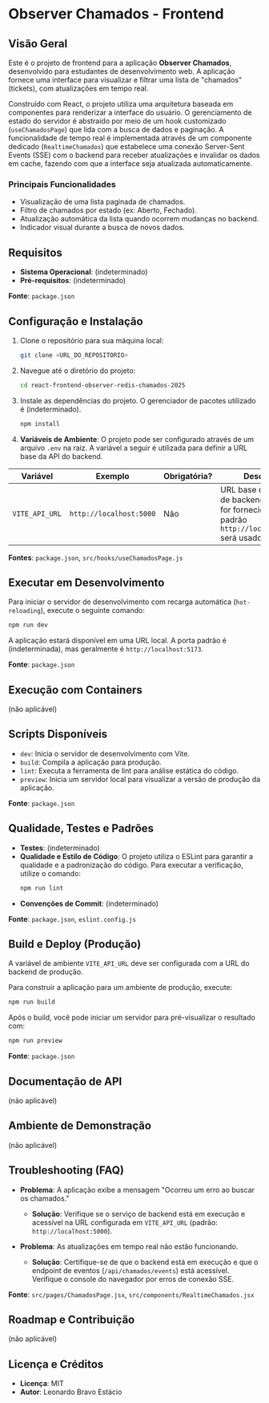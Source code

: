 # Observer Chamados - Frontend

## Visão Geral

Este é o projeto de frontend para a aplicação **Observer Chamados**, desenvolvido para estudantes de desenvolvimento web. A aplicação fornece uma interface para visualizar e filtrar uma lista de "chamados" (tickets), com atualizações em tempo real.

Construído com React, o projeto utiliza uma arquitetura baseada em componentes para renderizar a interface do usuário. O gerenciamento de estado do servidor é abstraído por meio de um hook customizado (`useChamadosPage`) que lida com a busca de dados e paginação. A funcionalidade de tempo real é implementada através de um componente dedicado (`RealtimeChamados`) que estabelece uma conexão Server-Sent Events (SSE) com o backend para receber atualizações e invalidar os dados em cache, fazendo com que a interface seja atualizada automaticamente.

### Principais Funcionalidades

*   Visualização de uma lista paginada de chamados.
*   Filtro de chamados por estado (ex: Aberto, Fechado).
*   Atualização automática da lista quando ocorrem mudanças no backend.
*   Indicador visual durante a busca de novos dados.

## Requisitos

*   **Sistema Operacional**: (indeterminado)
*   **Pré-requisitos**: (indeterminado)

**Fonte**: `package.json`

## Configuração e Instalação

1.  Clone o repositório para sua máquina local:
    ```sh
    git clone <URL_DO_REPOSITORIO>
    ```

2.  Navegue até o diretório do projeto:
    ```sh
    cd react-frontend-observer-redis-chamados-2025
    ```

3.  Instale as dependências do projeto. O gerenciador de pacotes utilizado é (indeterminado).
    ```sh
    npm install
    ```

4.  **Variáveis de Ambiente**: O projeto pode ser configurado através de um arquivo `.env` na raiz. A variável a seguir é utilizada para definir a URL base da API do backend.

| Variável | Exemplo | Obrigatória? | Descrição |
| --- | --- | --- | --- |
| `VITE_API_URL` | `http://localhost:5000` | Não | URL base do servidor de backend. Se não for fornecida, o padrão `http://localhost:5000` será usado. |

**Fontes**: `package.json`, `src/hooks/useChamadosPage.js`

## Executar em Desenvolvimento

Para iniciar o servidor de desenvolvimento com recarga automática (`hot-reloading`), execute o seguinte comando:

```sh
npm run dev
```

A aplicação estará disponível em uma URL local. A porta padrão é (indeterminada), mas geralmente é `http://localhost:5173`.

**Fonte**: `package.json`

## Execução com Containers

(não aplicável)

## Scripts Disponíveis

*   `dev`: Inicia o servidor de desenvolvimento com Vite.
*   `build`: Compila a aplicação para produção.
*   `lint`: Executa a ferramenta de lint para análise estática do código.
*   `preview`: Inicia um servidor local para visualizar a versão de produção da aplicação.

**Fonte**: `package.json`

## Qualidade, Testes e Padrões

*   **Testes**: (indeterminado)
*   **Qualidade e Estilo de Código**: O projeto utiliza o ESLint para garantir a qualidade e a padronização do código. Para executar a verificação, utilize o comando:
    ```sh
    npm run lint
    ```
*   **Convenções de Commit**: (indeterminado)

**Fonte**: `package.json`, `eslint.config.js`

## Build e Deploy (Produção)

A variável de ambiente `VITE_API_URL` deve ser configurada com a URL do backend de produção.

Para construir a aplicação para um ambiente de produção, execute:

```sh
npm run build
```

Após o build, você pode iniciar um servidor para pré-visualizar o resultado com:

```sh
npm run preview
```

**Fonte**: `package.json`

## Documentação de API

(não aplicável)

## Ambiente de Demonstração

(não aplicável)

## Troubleshooting (FAQ)

*   **Problema**: A aplicação exibe a mensagem "Ocorreu um erro ao buscar os chamados."
    *   **Solução**: Verifique se o serviço de backend está em execução e acessível na URL configurada em `VITE_API_URL` (padrão: `http://localhost:5000`).

*   **Problema**: As atualizações em tempo real não estão funcionando.
    *   **Solução**: Certifique-se de que o backend está em execução e que o endpoint de eventos (`/api/chamados/events`) está acessível. Verifique o console do navegador por erros de conexão SSE.

**Fonte**: `src/pages/ChamadosPage.jsx`, `src/components/RealtimeChamados.jsx`

## Roadmap e Contribuição

(não aplicável)

## Licença e Créditos

*   **Licença**: MIT
*   **Autor**: Leonardo Bravo Estácio
